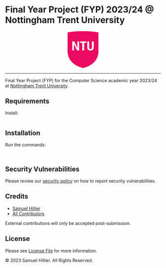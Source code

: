 # Final Year Project (FYP) 2023/24 @ Nottingham Trent University

<div align="center">
    <img src="assets/images/ntu-logo.webp" alt="Nottingham Trent University Logo" width="100">
</div>

---

Final Year Project (FYP) for the Computer Science academic year 2023/24 at [Nottingham Trent University](https://www.ntu.ac.uk/course/computer-science).

## Requirements

Install:

```bash

```

## Installation

Run the commands:

```bash

```

```bash

```

## Security Vulnerabilities

Please review our [security policy](https://github.com/Zyphaex/fyp23-24/security/policy) on how to report security vulnerabilities.

## Credits

- [Samuel Hillier](https://github.com/Zyphaex)
- [All Contributors](https://github.com/Zyphaex/fyp23-24/contributors)

External contributions will only be accepted post-submission.

## License

Please see [License File](https://github.com/Zyphaex/fyp23-24/blob/main/LICENSE) for more information.

© 2023 Samuel Hillier. All Rights Reserved.